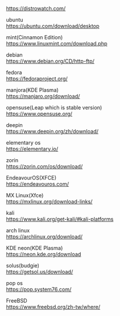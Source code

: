 https://distrowatch.com/
<br>

ubuntu  
https://ubuntu.com/download/desktop  

mint(Cinnamon Edition)  
https://www.linuxmint.com/download.php  

debian  
https://www.debian.org/CD/http-ftp/  

fedora  
https://fedoraproject.org/  

manjora(KDE Plasma)  
https://manjaro.org/download/  

opensuse(Leap which is stable version)  
https://www.opensuse.org/  

deepin  
https://www.deepin.org/zh/download/  

elementary os  
https://elementary.io/  

zorin  
https://zorin.com/os/download/  

EndeavourOS(XFCE)  
https://endeavouros.com/  

MX Linux(Xfce)  
https://mxlinux.org/download-links/  

kali  
https://www.kali.org/get-kali/#kali-platforms  

arch linux  
https://archlinux.org/download/  

KDE neon(KDE Plasma)  
https://neon.kde.org/download  

solus(budgie)  
https://getsol.us/download/  

pop os  
https://pop.system76.com/  

FreeBSD  
https://www.freebsd.org/zh-tw/where/  





